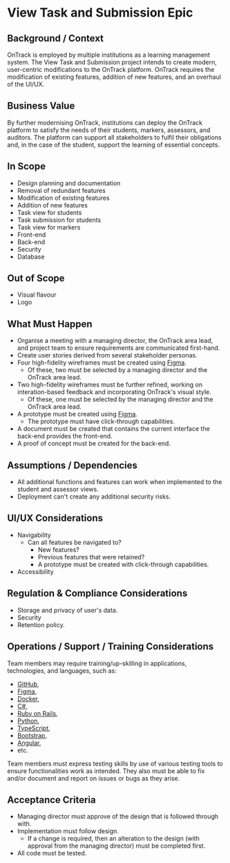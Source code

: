 # View Task and Submission Epic
## Background / Context
OnTrack is employed by multiple institutions as a learning management system. The View Task and Submission project intends to create modern, user-centric modifications to the OnTrack platform. OnTrack requires the modification of existing features, addition of new features, and an overhaul of the UI/UX.

## Business Value
By further modernising OnTrack, institutions can deploy the OnTrack platform to satisfy the needs of their students, markers, assessors, and auditors. The platform can support all stakeholders to fulfil their obligations and, in the case of the student, support the learning of essential concepts.

## In Scope
- Design planning and documentation
- Removal of redundant features
- Modification of existing features
- Addition of new features
- Task view for students
- Task submission for students
- Task view for markers
- Front-end
- Back-end
- Security
- Database

## Out of Scope
- Visual flavour
- Logo

## What Must Happen
- Organise a meeting with a managing director, the OnTrack area lead, and project team to ensure requirements are communicated first-hand.
- Create user stories derived from several stakeholder personas.
- Four high-fidelity wireframes must be created using [Figma](https://www.figma.com/).
    - Of these, two must be selected by a managing director and the OnTrack area lead.
- Two high-fidelity wireframes must be further refined, working on interation-based feedback and incorporating OnTrack's visual style.
    - Of these, one must be selected by the managing director and the OnTrack area lead.
- A prototype must be created using [Figma](https://www.figma.com/).
    - The prototype must have click-through capabilities.
- A document must be created that contains the current interface the back-end provides the front-end.
- A proof of concept must be created for the back-end.

## Assumptions / Dependencies
- All additional functions and features can work when implemented to the student and assessor views.
- Deployment can't create any additional security risks.

## UI/UX Considerations
- Navigability
    - Can all features be navigated to?
        - New features?
        - Previous features that were retained?
        - A prototype must be created with click-through capabilities.
- Accessibility

## Regulation & Compliance Considerations
- Storage and privacy of user's data.
- Security
- Retention policy.

## Operations / Support / Training Considerations
Team members may require training/up-skilling in applications, technologies, and languages, such as:

- [GitHub](https://github.com/),
- [Figma](https://figma.com/),
- [Docker](https://www.docker.com/),
- [C#](https://docs.microsoft.com/en-us/dotnet/csharp/),
- [Ruby on Rails](https://rubyonrails.org/),
- [Python](https://www.python.org/),
- [TypeScript](https://www.typescriptlang.org/),
- [Bootstrap](https://getbootstrap.com/),
- [Angular](https://angular.io/),
- etc.

Team members must express testing skills by use of various testing tools to ensure functionalities work as intended. They also must be able to fix and/or document and report on issues or bugs as they arise.

## Acceptance Criteria
- Managing director must approve of the design that is followed through with.
- Implementation must follow design.
    - If a change is required, then an alteration to the design (with approval from the managing director) must be completed first.
- All code must be tested.
